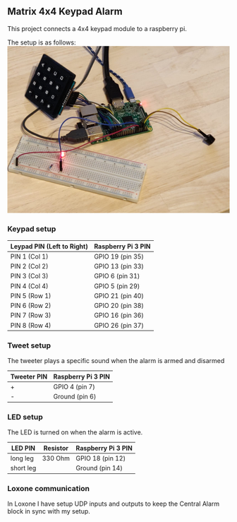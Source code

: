## Matrix 4x4 Keypad Alarm
This project connects a 4x4 keypad module to a raspberry pi.

The setup is as follows:
![setup image](https://raw.githubusercontent.com/depeter/keypad-alarm/master/setup.jpeg "setup image")

### Keypad setup
| Leypad PIN (Left to Right) | Raspberry Pi 3 PIN |
|----------------------------|--------------------|
| PIN 1 (Col 1)              | GPIO 19 (pin 35)   |
| PIN 2 (Col 2)              | GPIO 13 (pin 33)   |
| PIN 3 (Col 3)              | GPIO 6  (pin 31)   |
| PIN 4 (Col 4)              | GPIO 5  (pin 29)   |
| PIN 5 (Row 1)              | GPIO 21 (pin 40)   |
| PIN 6 (Row 2)              | GPIO 20 (pin 38)   |
| PIN 7 (Row 3)              | GPIO 16 (pin 36)   |
| PIN 8 (Row 4)              | GPIO 26 (pin 37)   |

### Tweet setup
The tweeter plays a specific sound when the alarm is armed and disarmed

| Tweeter PIN | Raspberry Pi 3 PIN |
|-------------|--------------------|
| +           | GPIO 4 (pin 7)     |
| -           | Ground (pin 6)     |

### LED setup
The LED is turned on when the alarm is active.

| LED PIN     | Resistor | Raspberry Pi 3 PIN |
|-------------|----------|--------------------|
| long leg    | 330 Ohm  | GPIO 18 (pin 12)   |
| short leg   |          | Ground  (pin 14)   |

### Loxone communication
In Loxone I have setup UDP inputs and outputs to keep the Central Alarm block in sync with my setup.